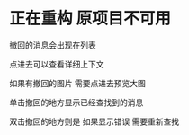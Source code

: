 # 正在重构 原项目不可用

撤回的消息会出现在列表

点进去可以查看详细上下文

如果有撤回的图片 需要点进去预览大图

单击撤回的地方显示已经查找到的消息

双击撤回的地方则是 如果显示错误 需要重新查找

